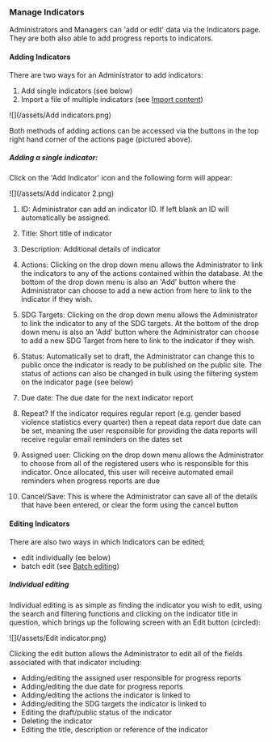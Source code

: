 ### Manage Indicators

Administrators and Managers can 'add or edit' data via the Indicators page. They are both also able to add progress reports to indicators.

#### Adding Indicators

There are two ways for an Administrator to add indicators:

1. Add single indicators (see below)
2. Import a file of multiple indicators (see [Import content](/managers/import.md))

![](/assets/Add indicators.png)

Both methods of adding actions can be accessed via the buttons in the top right hand corner of the actions page (pictured above).

##### Adding a single indicator:

Click on the 'Add Indicator' icon and the following form will appear:

![](/assets/Add indicator 2.png)

1. ID: Administrator can add an indicator ID. If left blank an ID will automatically be assigned.

2. Title: Short title of indicator

3. Description: Additional details of indicator

4. Actions: Clicking on the drop down menu allows the Administrator to link the indicators to any of the actions contained within the database. At the bottom of the drop down menu is also an 'Add' button where the Administrator can choose to add a new action from here to link to the indicator if they wish.

5. SDG Targets: Clicking on the drop down menu allows the Administrator to link the indicator to any of the SDG targets. At the bottom of the drop down menu is also an 'Add' button where the Administrator can choose to add a new SDG Target from here to link to the indicator if they wish.

6. Status: Automatically set to draft, the Administrator can change this to public once the indicator is ready to be published on the public site. The status of actions can also be changed in bulk using the filtering system on the indicator page (see below)

7. Due date: The due date for the next indicator report

8. Repeat? If the indicator requires regular report (e.g. gender based violence statistics every quarter) then a repeat data report due date can be set, meaning the user responsible for providing the data reports will receive regular email reminders on the dates set

9. Assigned user: Clicking on the drop down menu allows the Administrator to choose from all of the registered users who is responsible for this indicator. Once allocated, this user will receive automated email reminders when progress reports are due

10. Cancel/Save: This is where the Administrator can save all of the details that have been entered, or clear the form using the cancel button

#### Editing Indicators

There are also two ways in which Indicators can be edited;

* edit individually (ee below)
* batch edit (see [Batch editing](/managers/batch-edit.md))

##### Individual editing

Individual editing is as simple as finding the indicator you wish to edit, using the search and filtering functions and clicking on the indicator title in question, which brings up the following screen with an Edit button (circled):

![](/assets/Edit indicator.png)

Clicking the edit button allows the Administrator to edit all of the fields associated with that indicator including:

* Adding/editing the assigned user responsible for progress reports
* Adding/editing the due date for progress reports
* Adding/editing the actions the indicator is linked to
* Adding/editing the SDG targets the indicator is linked to
* Editing the draft/public status of the indicator
* Deleting the indicator
* Editing the title, description or reference of the indicator

